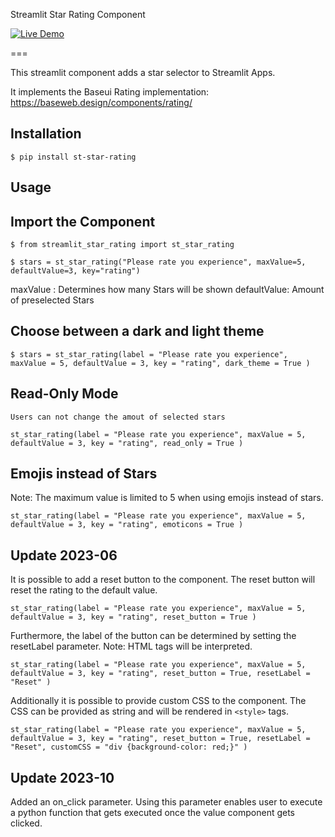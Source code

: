 Streamlit Star Rating Component

<a href="https://flucas-component-overview.streamlit.app/?preselect=3" target="_blank">
    <img src="https://img.shields.io/badge/Live%20Demo-Streamlit-red?style=for-the-badge&logo=streamlit" alt="Live Demo">
</a>

===

This streamlit component adds a star selector to Streamlit Apps. 

It implements the Baseui Rating implementation: https://baseweb.design/components/rating/

Installation
-----------

    $ pip install st-star-rating


Usage
------------

## Import the Component

    $ from streamlit_star_rating import st_star_rating

    $ stars = st_star_rating("Please rate you experience", maxValue=5, defaultValue=3, key="rating")

maxValue : Determines how many Stars will be shown
defaultValue: Amount of preselected Stars


## Choose between a dark and light theme

    $ stars = st_star_rating(label = "Please rate you experience", maxValue = 5, defaultValue = 3, key = "rating", dark_theme = True )

## Read-Only Mode

    Users can not change the amout of selected stars

    st_star_rating(label = "Please rate you experience", maxValue = 5, defaultValue = 3, key = "rating", read_only = True )


## Emojis instead of Stars
Note: The maximum value is limited to 5 when using emojis instead of stars.

    st_star_rating(label = "Please rate you experience", maxValue = 5, defaultValue = 3, key = "rating", emoticons = True )


## Update 2023-06


It is possible to add a reset button to the component. The reset button will reset the rating to the default value.

    st_star_rating(label = "Please rate you experience", maxValue = 5, defaultValue = 3, key = "rating", reset_button = True )

Furthermore, the label of the button can be determined by setting the resetLabel parameter. Note: HTML tags will be interpreted.

    st_star_rating(label = "Please rate you experience", maxValue = 5, defaultValue = 3, key = "rating", reset_button = True, resetLabel = "Reset" )

Additionally it is possible to provide custom CSS to the component. The CSS can be provided as string and will be rendered in `<style>` tags.

    st_star_rating(label = "Please rate you experience", maxValue = 5, defaultValue = 3, key = "rating", reset_button = True, resetLabel = "Reset", customCSS = "div {background-color: red;}" )


## Update 2023-10

Added an on_click parameter. Using this parameter enables user to execute a python function that gets executed once the value component gets clicked. 
